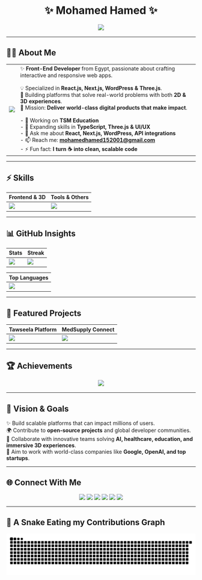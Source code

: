 <h1 align="center">✨ Mohamed Hamed ✨</h1>
<p align="center">
  <img src="https://readme-typing-svg.herokuapp.com?size=22&color=36BCF7&center=true&vCenter=true&width=700&lines=Front-end+Developer;React+%26+Next.js+Specialist;WordPress+Expert;Three.js+%26+3D+Enthusiast;Always+Learning+New+Things"/>
</p>

---

## 👨‍💻 About Me
| | |
|---|---|
| <img src="https://media.giphy.com/media/L1R1tvI9svkIWwpVYr/giphy.gif" width="400"/> | ✨ **Front-End Developer** from Egypt, passionate about crafting interactive and responsive web apps.<br><br>💡 Specialized in **React.js, Next.js, WordPress & Three.js**.<br>🚀 Building platforms that solve real-world problems with both **2D & 3D experiences**.<br>🎯 Mission: **Deliver world-class digital products that make impact**.<br><br>- 🔭 Working on **TSM Education**<br>- 🌱 Expanding skills in **TypeScript, Three.js & UI/UX**<br>- 💬 Ask me about **React, Next.js, WordPress, API integrations**<br>- 📫 Reach me: **mohamedhamed152001@gmail.com**<br>- ⚡ Fun fact: **I turn ☕ into clean, scalable code** |

---

## ⚡ Skills
| Frontend & 3D | Tools & Others |
|----------|----------------|
| <img src="https://skillicons.dev/icons?i=html,css,js,ts,react,next,bootstrap,tailwind,sass,threejs"/> | <img src="https://skillicons.dev/icons?i=git,github,figma,firebase,postman,wordpress,vscode,nodejs,mysql"/> |

---

## 📊 GitHub Insights
| Stats | Streak |
|-------|--------|
| <img src="https://github-readme-stats.vercel.app/api?username=mdhamedd&show_icons=true&theme=tokyonight&hide_border=true" height="170"/> | <img src="https://github-readme-streak-stats.herokuapp.com/?user=mdhamedd&theme=tokyonight&hide_border=true" height="170"/> |

| Top Languages |
|---------------|
| <img src="https://github-readme-stats.vercel.app/api/top-langs/?username=mdhamedd&layout=compact&theme=tokyonight&hide_border=true" height="170"/> |

---

## 🚀 Featured Projects
| Tawseela Platform | MedSupply Connect |
|------------------|-------------------|
| <img src="https://github-readme-stats.vercel.app/api/pin/?username=Mdhamedd&repo=Tawseela-platform&theme=radical"/> | <img src="https://github-readme-stats.vercel.app/api/pin/?username=Mdhamedd&repo=medsupply-connect&theme=radical"/> |

---

## 🏆 Achievements
<p align="center">
  <img src="https://github-profile-trophy.vercel.app/?username=mdhamedd&theme=radical&no-frame=true&row=1&column=6"/>
</p>

---

## 🎯 Vision & Goals
✨ Build scalable platforms that can impact millions of users.  
🌍 Contribute to **open-source projects** and global developer communities.  
🤝 Collaborate with innovative teams solving **AI, healthcare, education, and immersive 3D experiences**.  
🚀 Aim to work with world-class companies like **Google, OpenAI, and top startups**.  

---

## 🌐 Connect With Me
<p align="center">
  <a href="mailto:mohamedhamed152001@gmail.com"><img src="https://img.shields.io/badge/-Gmail-D14836?style=for-the-badge&logo=gmail&logoColor=white"/></a>
  <a href="https://github.com/Mdhamedd"><img src="https://img.shields.io/badge/-GitHub-181717?style=for-the-badge&logo=github&logoColor=white"/></a>
  <a href="http://www.linkedin.com/in/mohamed-hamed-314203251"><img src="https://img.shields.io/badge/-LinkedIn-0A66C2?style=for-the-badge&logo=linkedin&logoColor=white"/></a>
  <a href="https://wa.me/+0201112868715"><img src="https://img.shields.io/badge/-WhatsApp-25D366?style=for-the-badge&logo=whatsapp&logoColor=white"/></a>
  <a href="https://www.instagram.com/mohamed_l_hamed/"><img src="https://img.shields.io/badge/-Instagram-E4405F?style=for-the-badge&logo=instagram&logoColor=white"/></a>
  <a href="https://www.facebook.com/people/Mohamed-Hamed"><img src="https://img.shields.io/badge/-Facebook-1877F2?style=for-the-badge&logo=facebook&logoColor=white"/></a>
</p>

---

## 🐍 A Snake Eating my Contributions Graph
<p align="center">
  <img src="https://github.com/7oSkaaa/7oSkaaa/blob/output/github-contribution-grid-snake.svg"/>
</p>
